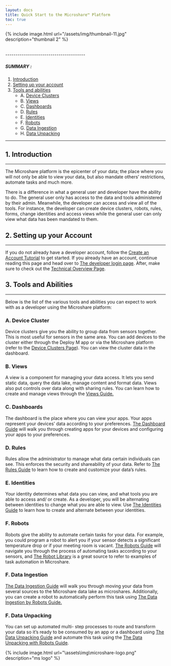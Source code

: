 ```yaml
---
layout: docs
title: Quick Start to the Microshare™ Platform
toc: true
---
```


{% include image.html url="/assets/img/thumbnail-11.jpg" description="thumbnail 2" %}

<br>
---------------------------------------

##### SUMMARY : 

1. [Introduction](./#1-introduction)
2. [Setting up your account](./#2-setting-up-your-account)
3. [Tools and abilities](./#3-tools-and-abilites)
    - A. [Device Clusters](./#a-device-clusters)
    - B. [Views](./#b-views)
    - C. [Dashboards](./#c-dashboards)
    - D. [Rules](./#c-rules)
    - E. [Identities](./#e-identities)
    - F. [Robots](./#f-robots)
    - G. [Data Ingestion](./#g-data-ingestion)
    - H. [Data Unpacking](./#h-data-unpacking) 

---------------------------------------


## 1. Introduction
---------------------------------------

The Microshare platform is the epicenter of your data; the place where you will not only be able to view your data, but also mandate others’ restrictions, automate tasks and much more. 

There is a difference in what a general user and developer have the ability to do. The general user only has access to the data and tools administered by their admin. Meanwhile, the developer can access and view all of the tools. For instance, the developer can create device clusters, robots, rules, forms, change identities and access views while the general user can only view what data has been mandated to them. 



## 2. Setting up your Account
---------------------------------------

If you do not already have a developer account, follow the [Create an Account Tutorial](/docs/2/general-user/quick-start/create-an-account/) to get started. If you already have an account, continue reading this page and head over to [The developer login page]( https://dapp.microshare.io/login?requestURL=%2F). After, make sure to check out the [Technical Overview Page](/docs/2/technical/quick-start/overview/).

## 3. Tools and Abilities
---------------------------------------
Below is the list of the various tools and abilities you can expect to work with as a developer using the Microshare platform:

### A. Device Cluster

Device clusters give you the ability to group data from sensors together. This is most useful for sensors in the same area. You can add devices to the cluster either through the Deploy M app or via the Microshare platform (refer to the [Device Clusters Page](/docs/2/technical/microshare-platform/device-cluster-guide/)). You can view the cluster data in the dashboard. 

### B. Views

A view is a component for managing your data access. It lets you send static data, query the data lake, manage content and format data. Views also put controls over data along with sharing rules. You can learn how to create and manage views through the [Views Guide.](/docs/2/technical/microshare-platform/views-guide/)

### C. Dashboards

The dashboard is the place where you can view your apps. Your apps represent your devices’ data according to your preferences. [The Dashboard Guide](/docs/2/technical/microshare-platform/dashboard-guide/) will walk you through creating apps for your devices and configuring your apps to your preferences. 

### D. Rules 

Rules allow the administrator to manage what data certain individuals can see. This enforces the security and shareability of your data. Refer to [The Rules Guide](/docs/2/technical/microshare-platform/rules-guide/) to learn how to create and customize your data’s rules.

### E. Identities

Your identity determines what data you can view, and what tools you are able to access and/ or create. As a developer, you will be alternating between identities to change what you are able to view. Use [The Identities Guide](/docs/2/technical/microshare-platform-advanced/identity-guide/) to learn how to create and alternate between your identities.

### F. Robots

Robots give the ability to automate certain tasks for your data. For example, you could program a robot to alert you if your sensor detects a significant temperature drop or if your meeting room is vacant. [The Robots Guide](/docs/2/technical/microshare-platform-advanced/robots-guide/) will navigate you through the process of automating tasks according to your sensors, and [The Robot Library](/docs/2/technical/microshare-platform-advanced/robots-library/) is a great source to refer to examples of task automation in Microshare.

### F. Data Ingestion

[The Data Ingestion Guide](/docs/2/technical/microshare-platform-advanced/data-ingestion-guide/) will walk you through moving your data from several sources to the Microshare data lake as microshares. Additionally, you can create a robot to automatically perform this task using [The Data Ingestion by Robots Guide.](/docs/2/technical/microshare-platform-advanced/data-ingestion-by-robots/)

### F. Data Unpacking

You can set up automated multi- step processes to route and transform your data so it’s ready to be consumed by an app or a dashboard using [The Data Unpacking Guide](/docs/2/technical/microshare-platform-advanced/data-unpacking/) and automate this task using the [The Data Unpacking with Robots Guide](/docs/2/technical/microshare-platform-advanced/data-unpacking-by-robots/).

{% include image.html url="\assets\img\microshare-logo.png"  description="ms logo" %}